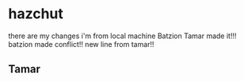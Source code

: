 # hazchut
there are my changes
i'm from local machine
Batzion
Tamar made it!!!
batzion made conflict!!
new line from tamar!!
## Tamar
